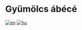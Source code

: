 # Gyümölcs ábécé

[![en](https://img.shields.io/badge/lang-english%20%F0%9F%87%AC%F0%9F%87%A7-white)](README.md)
[![hu](https://img.shields.io/badge/nyelv-magyar%20%F0%9F%87%AD%F0%9F%87%BA-white)](README.hu.md)
